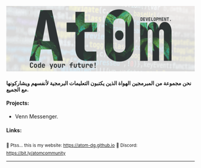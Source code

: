 ![banner](https://github.com/atom-dg/.github/blob/main/__banner__.png) 

#### نحن مجموعة من المبرمجين الهواة الذين يكتبون التعليمات البرمجية لأنفسهم ويشاركونها مع الجميع.

#### Projects:
 * Venn Messenger.

#### Links:
<sub>🤫 Ptss... this is my website: https://atom-dg.github.io</sub>
<sub>📢 Discord: https://bit.ly/atomcommunity</sub>

---
